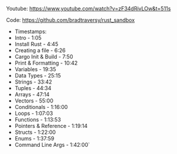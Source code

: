 
Youtube: 
https://www.youtube.com/watch?v=zF34dRivLOw&t=511s

Code:
https://github.com/bradtraversy/rust_sandbox

- Timestamps:
- Intro - 1:05
- Install Rust - 4:45
- Creating a file - 6:26
- Cargo Init & Build - 7:50
- Print & Formatting - 10:42
- Variables - 19:35
- Data Types - 25:15
- Strings - 33:42
- Tuples - 44:34
- Arrays - 47:14
- Vectors - 55:00
- Conditionals - 1:16:00
- Loops - 1:07:03
- Functions - 1:13:53
- Pointers & Reference - 1:19:14
- Structs - 1:22:00
- Enums - 1:37:59
- Command Line Args - 1:42:00`
